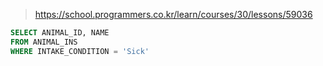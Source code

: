 > https://school.programmers.co.kr/learn/courses/30/lessons/59036

```sql
SELECT ANIMAL_ID, NAME
FROM ANIMAL_INS
WHERE INTAKE_CONDITION = 'Sick'
```
